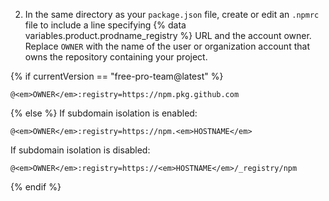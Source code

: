 2. In the same directory as your `package.json` file, create or edit an `.npmrc` file to include a line specifying {% data variables.product.prodname_registry %} URL and the account owner. Replace `OWNER` with the name of the user or organization account that owns the repository containing your project.

{% if currentVersion == "free-pro-team@latest" %}
  ```shell
  @<em>OWNER</em>:registry=https://npm.pkg.github.com
  ```
{% else %}
  If subdomain isolation is enabled:
  ```shell
  @<em>OWNER</em>:registry=https://npm.<em>HOSTNAME</em>
  ```
  If subdomain isolation is disabled:
  ```shell
  @<em>OWNER</em>:registry=https://<em>HOSTNAME</em>/_registry/npm
  ```
{% endif %}
